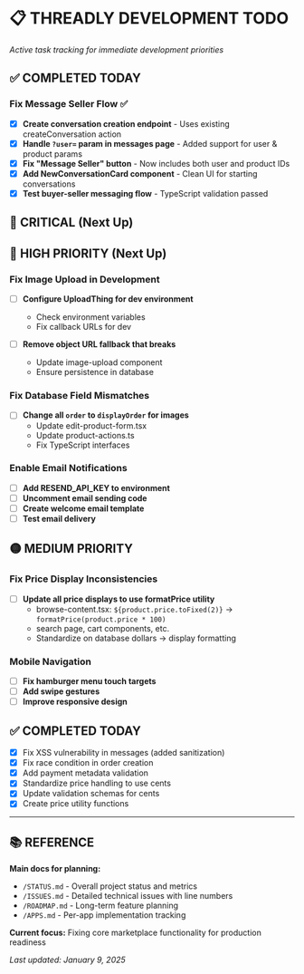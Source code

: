 # 📋 THREADLY DEVELOPMENT TODO

*Active task tracking for immediate development priorities*

## ✅ COMPLETED TODAY

### Fix Message Seller Flow ✅
- [x] **Create conversation creation endpoint** - Uses existing createConversation action
- [x] **Handle `?user=` param in messages page** - Added support for user & product params
- [x] **Fix "Message Seller" button** - Now includes both user and product IDs
- [x] **Add NewConversationCard component** - Clean UI for starting conversations
- [x] **Test buyer-seller messaging flow** - TypeScript validation passed

## 🚨 CRITICAL (Next Up)

## 🔴 HIGH PRIORITY (Next Up)

### Fix Image Upload in Development
- [ ] **Configure UploadThing for dev environment**
  - Check environment variables
  - Fix callback URLs for dev
  
- [ ] **Remove object URL fallback that breaks**
  - Update image-upload component
  - Ensure persistence in database

### Fix Database Field Mismatches  
- [ ] **Change all `order` to `displayOrder` for images**
  - Update edit-product-form.tsx 
  - Update product-actions.ts
  - Fix TypeScript interfaces

### Enable Email Notifications
- [ ] **Add RESEND_API_KEY to environment**
- [ ] **Uncomment email sending code**
- [ ] **Create welcome email template**
- [ ] **Test email delivery**

## 🟡 MEDIUM PRIORITY

### Fix Price Display Inconsistencies
- [ ] **Update all price displays to use formatPrice utility**
  - browse-content.tsx: `${product.price.toFixed(2)}` → `formatPrice(product.price * 100)`
  - search page, cart components, etc.
  - Standardize on database dollars → display formatting

### Mobile Navigation
- [ ] **Fix hamburger menu touch targets**
- [ ] **Add swipe gestures**
- [ ] **Improve responsive design**

## ✅ COMPLETED TODAY

- [x] Fix XSS vulnerability in messages (added sanitization)
- [x] Fix race condition in order creation 
- [x] Add payment metadata validation
- [x] Standardize price handling to use cents
- [x] Update validation schemas for cents
- [x] Create price utility functions

---

## 📚 REFERENCE

**Main docs for planning:**
- `/STATUS.md` - Overall project status and metrics
- `/ISSUES.md` - Detailed technical issues with line numbers  
- `/ROADMAP.md` - Long-term feature planning
- `/APPS.md` - Per-app implementation tracking

**Current focus:** Fixing core marketplace functionality for production readiness

*Last updated: January 9, 2025*